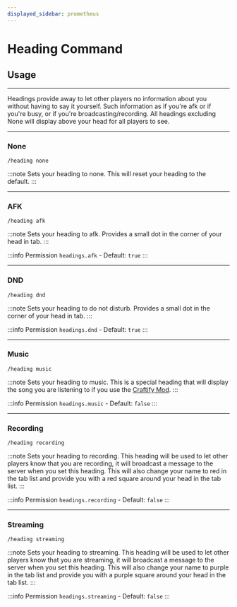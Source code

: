 ```yaml
---
displayed_sidebar: prometheus
---
```


# Heading Command

## Usage
---

Headings provide away to let other players no information about you without having to say it yourself.
Such information as if you're afk or if you're busy, or if you're broadcasting/recording.
All headings excluding None will display above your head for all players to see.

---

### None 

```text
/heading none
```

:::note
Sets your heading to none.
This will reset your heading to the default.
:::

---

### AFK

```text
/heading afk
```

:::note
Sets your heading to afk.
Provides a small dot in the corner of your head in tab.
:::

:::info Permission
`headings.afk` - Default: `true`
:::

---

### DND

```text
/heading dnd
```
:::note
Sets your heading to do not disturb.
Provides a small dot in the corner of your head in tab.
:::

:::info Permission
`headings.dnd` - Default: `true`
:::

---

### Music 

```text
/heading music
```

:::note
Sets your heading to music.
This is a special heading that will display the song you are listening to if you use the [Craftify Mod](https://www.modrinth.com/mod/craftify).
:::

:::info Permission
`headings.music` - Default: `false`
:::

---

### Recording

```text
/heading recording
```

:::note
Sets your heading to recording.
This heading will be used to let other players know that you are recording, it will broadcast a message to the server when you set this heading.
This will also change your name to red in the tab list and provide you with a red square around your head in the tab list.
:::

:::info Permission
`headings.recording` - Default: `false`
:::

---

### Streaming

```text
/heading streaming
```

:::note
Sets your heading to streaming.
This heading will be used to let other players know that you are streaming, it will broadcast a message to the server when you set this heading.
This will also change your name to purple in the tab list and provide you with a purple square around your head in the tab list.
:::

:::info Permission
`headings.streaming` - Default: `false`
:::